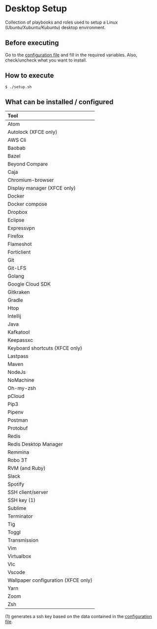 # Desktop Setup

Collection of playbooks and roles used to setup a Linux (Ubuntu/Xubuntu/Kubuntu) desktop environment.

## Before executing

Go to the [configuration file](group_vars/all.yml) and fill in the required variables. Also, check/uncheck what you want to install.

## How to execute

```shell script
$ ./setup.sh
```

## What can be installed / configured

| Tool                                |
| :---                                |
| Atom                                |
| Autolock (XFCE only)                |
| AWS Cli                             |
| Baobab                              |
| Bazel                               |
| Beyond Compare                      |
| Caja                                |
| Chromium-browser                    |
| Display manager (XFCE only)         |
| Docker                              |
| Docker compose                      |
| Dropbox                             |
| Eclipse                             |
| Expressvpn                          |
| Firefox                             |
| Flameshot                           |
| Forticlient                         |
| Git                                 |
| Git-LFS                             |
| Golang                              |
| Google Cloud SDK                    |
| Gitkraken                           |
| Gradle                              |
| Htop                                |
| Intellij                            |
| Java                                |
| Kafkatool                           |
| Keepassxc                           |
| Keyboard shortcuts (XFCE only)      |
| Lastpass                            |
| Maven                               |
| NodeJs                              |
| NoMachine                           |
| Oh-my-zsh                           |
| pCloud                              |
| Pip3                                |
| Pipenv                              |
| Postman                             |
| Protobuf                            |
| Redis                               |
| Redis Desktop Manager               |
| Remmina                             |
| Robo 3T                             |
| RVM (and Ruby)                      |
| Slack                               |
| Spotify                             |
| SSH client/server                   |
| SSH key (1)                         |
| Sublime                             |
| Terminator                          |
| Tig                                 |
| Toggl                               |
| Transmission                        |
| Vim                                 |
| Virtualbox                          |
| Vlc                                 |
| Vscode                              |
| Wallpaper configuration (XFCE only) |
| Yarn                                |
| Zoom                                |
| Zsh                                 |

(1) generates a ssh key based on the data contained in the [configuration file](group_vars/all.yml).
